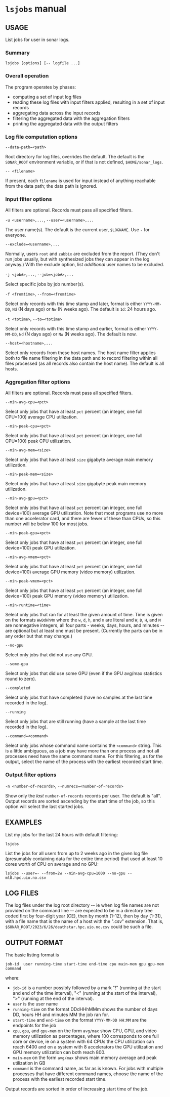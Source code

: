 # `lsjobs` manual

## USAGE

List jobs for user in sonar logs.

### Summary

```
lsjobs [options] [-- logfile ...]
```

### Overall operation

The program operates by phases:

* computing a set of input log files
* reading these log files with input filters applied, resulting in a set of input records
* aggregating data across the input records
* filtering the aggregated data with the aggregation filters
* printing the aggregated data with the output filters


### Log file computation options

`--data-path=<path>`

  Root directory for log files, overrides the default.  The default is the `SONAR_ROOT` environment
  variable, or if that is not defined, `$HOME/sonar_logs`.

`-- <filename>`

  If present, each `filename` is used for input instead of anything reachable from the data path;
  the data path is ignored.

### Input filter options

All filters are optional.  Records must pass all specified filters.

`-u <username>,...`, `--user=<username>,...`

  The user name(s).  The default is the current user, `$LOGNAME`.  Use `-` for everyone.

`--exclude=<username>,...`

  Normally, users `root` and `zabbix` are excluded from the report.  (They don't run jobs usually,
  but with synthesized jobs they can appear in the log anyway.)  With the exclude option, list
  *additional* user names to be excluded.

`-j <job#>,...`, `--job=<job#>,...`

  Select specific jobs by job number(s).

`-f <fromtime>`, `--from=<fromtime>`

  Select only records with this time stamp and later, format is either `YYYY-MM-DD`, `Nd` (N days ago)
  or `Nw` (N weeks ago).  The default is `1d`: 24 hours ago.

`-t <totime>`, `--to=<totime>`

  Select only records with this time stamp and earlier, format is either `YYYY-MM-DD`, `Nd` (N days
  ago) or `Nw` (N weeks ago).  The default is now.

`--host=<hostname>,...`

  Select only records from these host names.  The host name filter applies both to file name
  filtering in the data path and to record filtering within all files processed (as all records also
  contain the host name).  The default is all hosts.

### Aggregation filter options

All filters are optional.  Records must pass all specified filters.

`--min-avg-cpu=<pct>`

  Select only jobs that have at least `pct` percent (an integer, one full CPU=100) average CPU utilization.

`--min-peak-cpu=<pct>`

  Select only jobs that have at least `pct` percent (an integer, one full CPU=100) peak CPU utilization.

`--min-avg-mem=<size>`

  Select only jobs that have at least `size` gigabyte average main memory utilization.

`--min-peak-mem=<size>`

  Select only jobs that have at least `size` gigabyte peak main memory utilization.

`--min-avg-gpu=<pct>`

  Select only jobs that have at least `pct` percent (an integer, one full device=100) average GPU
  utilization.  Note that most programs use no more than one accelerator card, and there are fewer
  of these than CPUs, so this number will be below 100 for most jobs.
   
`--min-peak-gpu=<pct>`

  Select only jobs that have at least `pct` percent (an integer, one full device=100) peak GPU utilization.

`--min-avg-vmem=<pct>`

  Select only jobs that have at least `pct` percent (an integer, one full device=100) average GPU
  memory (video memory) utilization.

`--min-peak-vmem=<pct>`

  Select only jobs that have at least `pct` percent (an integer, one full device=100) peak GPU
  memory (video memory) utilization.

`--min-runtime=<time>`

  Select only jobs that ran for at least the given amount of time.  Time is given on the formats
  `WwDdHhMm` where the `w`, `d`, `h`, and `m` are literal and `W`, `D`, `H`, and `M` are nonnegative
  integers, all four parts - weeks, days, hours, and minutes -- are optional but at least one must
  be present.  (Currently the parts can be in any order but that may change.)

`--no-gpu`

  Select only jobs that did not use any GPU.

`--some-gpu`

  Select only jobs that did use some GPU (even if the GPU avg/max statistics round to zero).

`--completed`

  Select only jobs that have completed (have no samples at the last time recorded in the log).

`--running`

  Select only jobs that are still running (have a sample at the last time recorded in the log).

`--command=<command>`

  Select only jobs whose command name contains the `<command>` string.  This is a little ambiguous,
  as a job may have more than one process and not all processes need have the same command name.
  For this filtering, as for the output, select the name of the process with the earliest recorded
  start time.

### Output filter options

`-n <number-of-records>`, `--numrecs=<number-of-records>`

  Show only the *last* `number-of-records` records per user.  The default is "all".  Output records
  are sorted ascending by the start time of the job, so this option will select the last started jobs.

## EXAMPLES

List my jobs for the last 24 hours with default filtering:

```
lsjobs
```

List the jobs for all users from up to 2 weeks ago in the given log file (presumably containing data
for the entire time period) that used at least 10 cores worth of CPU on average and no GPU:

```
lsjobs --user=- --from=2w --min-avg-cpu=1000 --no-gpu -- ml8.hpc.uio.no.csv
```

## LOG FILES

The log files under the log root directory -- ie when log file names are not provided on the command
line -- are expected to be in a directory tree coded first by four-digit year (CE), then by month
(1-12), then by day (1-31), with a file name that is the name of a host with the ".csv" extension.
That is, `$SONAR_ROOT/2023/6/26/deathstar.hpc.uio.no.csv` could be such a file.


## OUTPUT FORMAT

The basic listing format is
```
job-id  user running-time start-time end-time cpu main-mem gpu gpu-mem command 
```
where:

* `job-id` is a number possibly followed by a mark "!" (running at the start and end of the time interval),
  "<" (running at the start of the interval), ">" (running at the end of the interval).
* `user` is the user name
* `running-time` on the format DDdHHhMMm shows the number of days DD, hours HH and minutes MM the job ran for.
* `start-time` and `end-time` on the format `YYYY-MM-DD HH:MM` are the endpoints for the job
* `cpu`, `gpu`, and `gpu-mem` on the form `avg/max` show CPU, GPU, and video memory utilization as
   percentages, where 100 corresponds to one full core or device, ie on a system with 64 CPUs the
   CPU utilization can reach 6400 and on a system with 8 accelerators the GPU utilization and GPU
   memory utilization can both reach 800.
* `main-mem` on the form `avg/max` shows main memory average and peak utilization in GB
* `command` is the command name, as far as is known.  For jobs with multiple processes that have different
   command names, choose the name of the process with the earliest recorded start time.

Output records are sorted in order of increasing start time of the job.
